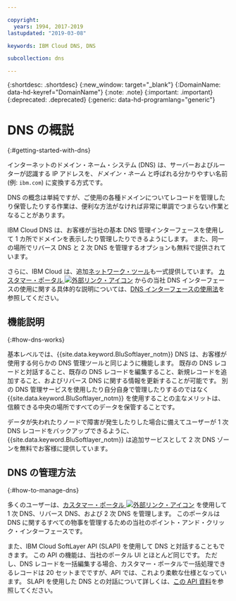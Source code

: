 ```yaml
---

copyright:
  years: 1994, 2017-2019
lastupdated: "2019-03-08"

keywords: IBM Cloud DNS, DNS

subcollection: dns

---
```


{:shortdesc: .shortdesc}
{:new_window: target="_blank"}
{:DomainName: data-hd-keyref="DomainName"}
{:note: .note}
{:important: .important}
{:deprecated: .deprecated}
{:generic: data-hd-programlang="generic"}

# DNS の概説
{:#getting-started-with-dns}

インターネットのドメイン・ネーム・システム (DNS) は、サーバーおよびルーターが認識する IP アドレスを、_ドメイン・ネーム_ と呼ばれる分かりやすい名前 (例: `ibm.com`) に変換する方式です。

DNS の概念は単純ですが、ご使用の各種ドメインについてレコードを管理したり保管したりする作業は、便利な方法がなければ非常に単調でつまらない作業となることがあります。

IBM Cloud DNS は、お客様が当社の基本 DNS 管理インターフェースを使用して 1 カ所でドメインを表示したり管理したりできるようにします。 また、同一の場所でリバース DNS と 2 次 DNS を管理するオプションも無料で提供されています。

さらに、IBM Cloud は、追加[ネットワーク・ツール](/docs/infrastructure/network-tools?topic=network-tools-getting-started-with-network-tools)も一式提供しています。 [カスタマー・ポータル ![外部リンク・アイコン](../../icons/launch-glyph.svg "外部リンク・アイコン")](https://{DomainName}/) からの当社 DNS インターフェースの使用に関する具体的な説明については、[DNS インターフェースの使用法](/docs/infrastructure/dns?topic=dns-how-to-use-the-dns-interface)を参照してください。

## 機能説明
{:#how-dns-works}

基本レベルでは、{{site.data.keyword.BluSoftlayer_notm}} DNS は、お客様が使用する何らかの DNS 管理ツールと同じように機能します。 既存の DNS レコードと対話すること、既存の DNS レコードを編集すること、新規レコードを追加すること、およびリバース DNS に関する情報を更新することが可能です。 別の DNS 管理サービスを使用したり自分自身で管理したりするのではなく {{site.data.keyword.BluSoftlayer_notm}} を使用することの主なメリットは、信頼できる中央の場所ですべてのデータを保管することです。

データが失われたりノードで障害が発生したりした場合に備えてユーザーが 1 次 DNS レコードをバックアップできるように、{{site.data.keyword.BluSoftlayer_notm}} は追加サービスとして 2 次 DNS ゾーンを無料でお客様に提供しています。

## DNS の管理方法
{:#how-to-manage-dns}

多くのユーザーは、[カスタマー・ポータル ![外部リンク・アイコン](../../icons/launch-glyph.svg "外部リンク・アイコン")](https://{DomainName}/) を使用して 1 次 DNS、リバース DNS、および 2 次 DNS を管理します。 このポータルは DNS に関するすべての物事を管理するための当社のポイント・アンド・クリック・インターフェースです。

また、IBM Cloud SoftLayer API (SLAPI) を使用して DNS と対話することもできます。 この API の機能は、当社のポータル UI とほとんど同じです。 ただし、DNS レコードを一括編集する場合、カスタマー・ポータルで一括処理できるレコードは 20 セットまでですが、API では、これより柔軟な仕様となっています。 SLAPI を使用した DNS との対話について詳しくは、[この API 資料](/docs/infrastructure/dns?topic=dns-getting-started-with-the-dns-api-)を参照してください。


